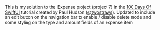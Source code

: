 This is my solution to the iExpense project (project 7) in the [100 Days Of SwiftUI](https://www.hackingwithswift.com/100/swiftui/) tutorial created by
Paul Hudson ([@twostraws](https://github.com/twostraws)). Updated to include an edit button on the navigation bar to enable / disable delete mode and some styling on the type and amount fields of an expense item.

